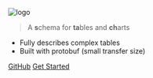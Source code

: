 ![logo](images/logos/logo_450px.png)

> A <b>s</b>chema for <b>ta</b>bles and <b>ch</b>arts

- Fully describes complex tables
- Built with protobuf (small transfer size)

[GitHub](https://github.com/factset/stachschema)
[Get Started](README)